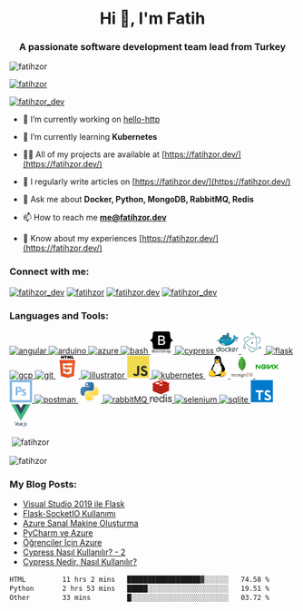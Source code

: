 <h1 align="center">Hi 👋, I'm Fatih</h1>
<h3 align="center">A passionate software development team lead from Turkey</h3>

<p align="left"> <img src="https://komarev.com/ghpvc/?username=fatihzor&label=Profile%20views&color=d10e00&style=flat-square" alt="fatihzor" /> </p>

<p align="left"> <a href="https://github.com/ryo-ma/github-profile-trophy"><img src="https://github-profile-trophy.vercel.app/?username=fatihzor" alt="fatihzor" /></a> </p>

<p align="left"> <a href="https://twitter.com/fatihzor_dev" target="blank"><img src="https://img.shields.io/twitter/follow/fatihzor_dev?logo=twitter&style=for-the-badge" alt="fatihzor_dev" /></a> </p>

- 🔭 I’m currently working on [hello-http](https://github.com/FatihZor/hello-http)

- 🌱 I’m currently learning **Kubernetes**

- 👨‍💻 All of my projects are available at [https://fatihzor.dev/](https://fatihzor.dev/)

- 📝 I regularly write articles on [https://fatihzor.dev/](https://fatihzor.dev/)

- 💬 Ask me about **Docker, Python, MongoDB, RabbitMQ, Redis**

- 📫 How to reach me **me@fatihzor.dev**

- 📄 Know about my experiences [https://fatihzor.dev/](https://fatihzor.dev/)

<h3 align="left">Connect with me:</h3>
<p align="left">
<a href="https://twitter.com/fatihzor_dev" target="blank"><img align="center" src="https://raw.githubusercontent.com/rahuldkjain/github-profile-readme-generator/master/src/images/icons/Social/twitter.svg" alt="fatihzor_dev" height="30" width="40" /></a>
<a href="https://linkedin.com/in/fatihzor" target="blank"><img align="center" src="https://raw.githubusercontent.com/rahuldkjain/github-profile-readme-generator/master/src/images/icons/Social/linked-in-alt.svg" alt="fatihzor" height="30" width="40" /></a>
<a href="https://fb.com/fatihzor.dev" target="blank"><img align="center" src="https://raw.githubusercontent.com/rahuldkjain/github-profile-readme-generator/master/src/images/icons/Social/facebook.svg" alt="fatihzor.dev" height="30" width="40" /></a>
<a href="https://instagram.com/fatihzor_dev" target="blank"><img align="center" src="https://raw.githubusercontent.com/rahuldkjain/github-profile-readme-generator/master/src/images/icons/Social/instagram.svg" alt="fatihzor_dev" height="30" width="40" /></a>
</p>

<h3 align="left">Languages and Tools:</h3>
<p align="left"> <a href="https://angular.io" target="_blank" rel="noreferrer"> <img src="https://angular.io/assets/images/logos/angular/angular.svg" alt="angular" width="40" height="40"/> </a> <a href="https://www.arduino.cc/" target="_blank" rel="noreferrer"> <img src="https://cdn.worldvectorlogo.com/logos/arduino-1.svg" alt="arduino" width="40" height="40"/> </a> <a href="https://azure.microsoft.com/en-in/" target="_blank" rel="noreferrer"> <img src="https://www.vectorlogo.zone/logos/microsoft_azure/microsoft_azure-icon.svg" alt="azure" width="40" height="40"/> </a> <a href="https://www.gnu.org/software/bash/" target="_blank" rel="noreferrer"> <img src="https://www.vectorlogo.zone/logos/gnu_bash/gnu_bash-icon.svg" alt="bash" width="40" height="40"/> </a> <a href="https://getbootstrap.com" target="_blank" rel="noreferrer"> <img src="https://raw.githubusercontent.com/devicons/devicon/master/icons/bootstrap/bootstrap-plain-wordmark.svg" alt="bootstrap" width="40" height="40"/> </a> <a href="https://www.cypress.io" target="_blank" rel="noreferrer"> <img src="https://raw.githubusercontent.com/simple-icons/simple-icons/6e46ec1fc23b60c8fd0d2f2ff46db82e16dbd75f/icons/cypress.svg" alt="cypress" width="40" height="40"/> </a> <a href="https://www.docker.com/" target="_blank" rel="noreferrer"> <img src="https://raw.githubusercontent.com/devicons/devicon/master/icons/docker/docker-original-wordmark.svg" alt="docker" width="40" height="40"/> </a> <a href="https://www.electronjs.org" target="_blank" rel="noreferrer"> <img src="https://raw.githubusercontent.com/devicons/devicon/master/icons/electron/electron-original.svg" alt="electron" width="40" height="40"/> </a> <a href="https://flask.palletsprojects.com/" target="_blank" rel="noreferrer"> <img src="https://www.vectorlogo.zone/logos/pocoo_flask/pocoo_flask-icon.svg" alt="flask" width="40" height="40"/> </a> <a href="https://cloud.google.com" target="_blank" rel="noreferrer"> <img src="https://www.vectorlogo.zone/logos/google_cloud/google_cloud-icon.svg" alt="gcp" width="40" height="40"/> </a> <a href="https://git-scm.com/" target="_blank" rel="noreferrer"> <img src="https://www.vectorlogo.zone/logos/git-scm/git-scm-icon.svg" alt="git" width="40" height="40"/> </a> <a href="https://www.w3.org/html/" target="_blank" rel="noreferrer"> <img src="https://raw.githubusercontent.com/devicons/devicon/master/icons/html5/html5-original-wordmark.svg" alt="html5" width="40" height="40"/> </a> <a href="https://www.adobe.com/in/products/illustrator.html" target="_blank" rel="noreferrer"> <img src="https://www.vectorlogo.zone/logos/adobe_illustrator/adobe_illustrator-icon.svg" alt="illustrator" width="40" height="40"/> </a> <a href="https://developer.mozilla.org/en-US/docs/Web/JavaScript" target="_blank" rel="noreferrer"> <img src="https://raw.githubusercontent.com/devicons/devicon/master/icons/javascript/javascript-original.svg" alt="javascript" width="40" height="40"/> </a> <a href="https://kubernetes.io" target="_blank" rel="noreferrer"> <img src="https://www.vectorlogo.zone/logos/kubernetes/kubernetes-icon.svg" alt="kubernetes" width="40" height="40"/> </a> <a href="https://www.linux.org/" target="_blank" rel="noreferrer"> <img src="https://raw.githubusercontent.com/devicons/devicon/master/icons/linux/linux-original.svg" alt="linux" width="40" height="40"/> </a> <a href="https://www.mongodb.com/" target="_blank" rel="noreferrer"> <img src="https://raw.githubusercontent.com/devicons/devicon/master/icons/mongodb/mongodb-original-wordmark.svg" alt="mongodb" width="40" height="40"/> </a> <a href="https://www.nginx.com" target="_blank" rel="noreferrer"> <img src="https://raw.githubusercontent.com/devicons/devicon/master/icons/nginx/nginx-original.svg" alt="nginx" width="40" height="40"/> </a> <a href="https://www.photoshop.com/en" target="_blank" rel="noreferrer"> <img src="https://raw.githubusercontent.com/devicons/devicon/master/icons/photoshop/photoshop-line.svg" alt="photoshop" width="40" height="40"/> </a> <a href="https://postman.com" target="_blank" rel="noreferrer"> <img src="https://www.vectorlogo.zone/logos/getpostman/getpostman-icon.svg" alt="postman" width="40" height="40"/> </a> <a href="https://www.python.org" target="_blank" rel="noreferrer"> <img src="https://raw.githubusercontent.com/devicons/devicon/master/icons/python/python-original.svg" alt="python" width="40" height="40"/> </a> <a href="https://www.rabbitmq.com" target="_blank" rel="noreferrer"> <img src="https://www.vectorlogo.zone/logos/rabbitmq/rabbitmq-icon.svg" alt="rabbitMQ" width="40" height="40"/> </a> <a href="https://redis.io" target="_blank" rel="noreferrer"> <img src="https://raw.githubusercontent.com/devicons/devicon/master/icons/redis/redis-original-wordmark.svg" alt="redis" width="40" height="40"/> </a> <a href="https://www.selenium.dev" target="_blank" rel="noreferrer"> <img src="https://raw.githubusercontent.com/detain/svg-logos/780f25886640cef088af994181646db2f6b1a3f8/svg/selenium-logo.svg" alt="selenium" width="40" height="40"/> </a> <a href="https://www.sqlite.org/" target="_blank" rel="noreferrer"> <img src="https://www.vectorlogo.zone/logos/sqlite/sqlite-icon.svg" alt="sqlite" width="40" height="40"/> </a> <a href="https://www.typescriptlang.org/" target="_blank" rel="noreferrer"> <img src="https://raw.githubusercontent.com/devicons/devicon/master/icons/typescript/typescript-original.svg" alt="typescript" width="40" height="40"/> </a> <a href="https://vuejs.org/" target="_blank" rel="noreferrer"> <img src="https://raw.githubusercontent.com/devicons/devicon/master/icons/vuejs/vuejs-original-wordmark.svg" alt="vuejs" width="40" height="40"/> </a> </p>

<p>&nbsp;<img align="center" src="https://github-readme-stats.vercel.app/api?username=fatihzor&show_icons=true&theme=radical&title_color=9a12e2&text_color=24ffd3&locale=en" alt="fatihzor" /></p>

<p><img align="center" src="https://github-readme-streak-stats.herokuapp.com/?user=fatihzor&theme=dark" alt="fatihzor" /></p>


<h3 align="left">My Blog Posts:</h3>


<!-- BLOG-POST-LIST:START -->
- [Visual Studio 2019 ile Flask](https://fatihzor.github.io/vs2019-flask-giris/)
- [Flask-SocketIO Kullanımı](https://fatihzor.github.io/flask-socketio-kullanimi/)
- [Azure Sanal Makine Oluşturma](https://fatihzor.github.io/azure-sanal-makine-olusturma/)
- [PyCharm ve Azure](https://fatihzor.github.io/pycharm-azure-uygulama-gelistirme/)
- [Öğrenciler İçin Azure](https://fatihzor.github.io/ogrenciler-icin-azure/)
- [Cypress Nasıl Kullanılır? - 2](https://fatihzor.github.io/cypress-nasil-kullanilir-2/)
- [Cypress Nedir, Nasıl Kullanılır?](https://fatihzor.github.io/cypress-nasil-kullanilir/)
<!-- BLOG-POST-LIST:END -->


<!--START_SECTION:waka-->

```text
HTML         11 hrs 2 mins   ██████████████████▓░░░░░░   74.58 %
Python       2 hrs 53 mins   █████░░░░░░░░░░░░░░░░░░░░   19.51 %
Other        33 mins         █░░░░░░░░░░░░░░░░░░░░░░░░   03.72 %
```

<!--END_SECTION:waka-->
